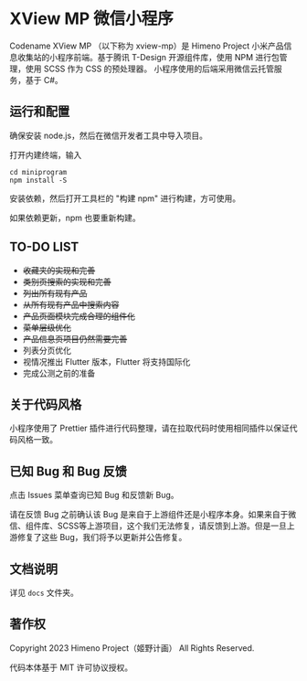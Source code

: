 # XView MP 微信小程序

Codename XView MP （以下称为 xview-mp）是 Himeno Project 小米产品信息收集站的小程序前端。基于腾讯 T-Design 开源组件库，使用 NPM 进行包管理，使用 SCSS 作为 CSS 的预处理器。 小程序使用的后端采用微信云托管服务，基于 C#。

## 运行和配置

确保安装 node.js，然后在微信开发者工具中导入项目。

打开内建终端，输入

```
cd miniprogram
npm install -S
```

安装依赖，然后打开工具栏的 "构建 npm" 进行构建，方可使用。

如果依赖更新，npm 也要重新构建。

## TO-DO LIST

- ~~收藏夹的实现和完善~~
- ~~类别页搜索的实现和完善~~
- ~~列出所有现有产品~~
- ~~从所有现有产品中搜索内容~~
- ~~产品页面模块完成合理的组件化~~
- ~~菜单层级优化~~
- ~~产品信息页项目仍然需要完善~~
- 列表分页优化
- 视情况推出 Flutter 版本，Flutter 将支持国际化
- 完成公测之前的准备

## 关于代码风格

小程序使用了 Prettier 插件进行代码整理，请在拉取代码时使用相同插件以保证代码风格一致。

## 已知 Bug 和 Bug 反馈

点击 Issues 菜单查询已知 Bug 和反馈新 Bug。

请在反馈 Bug 之前确认该 Bug 是来自于上游组件还是小程序本身。如果来自于微信、组件库、SCSS等上游项目，这个我们无法修复，请反馈到上游。但是一旦上游修复了这些 Bug，我们将予以更新并公告修复。

## 文档说明

详见 `docs` 文件夹。

## 著作权

Copyright 2023 Himeno Project（姬野计画） All Rights Reserved.

代码本体基于 MIT 许可协议授权。

